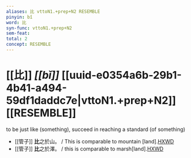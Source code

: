 ```yaml
---
aliases: 比 vttoN1.+prep+N2 RESEMBLE
pinyin: bǐ
word: 比
syn-func: vttoN1.+prep+N2
sem-feat: 
total: 2
concept: RESEMBLE 
---
```

# [[比]] *[[bǐ]]*  [[uuid-e0354a6b-29b1-4b41-a494-59df1daddc7e|vttoN1.+prep+N2]] [[RESEMBLE]]
to be just like (something), succeed in reaching a standard (of something)
 - [[管子]] **比**之於山。 / This is comparable to mountain [land].[HXWD](https://hxwd.org/textview.html?location=KR3c0001_tls_001-396a.8)
 - [[管子]] **比**之於澤。 / this is comparable to marsh[land].[HXWD](https://hxwd.org/textview.html?location=KR3c0001_tls_001-397a.8)